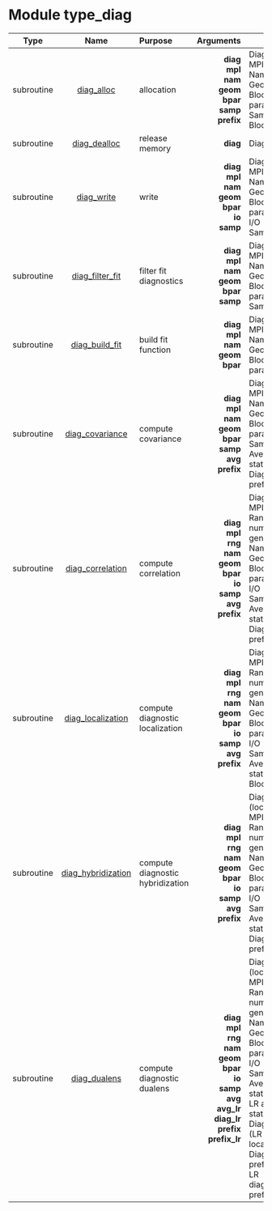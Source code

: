 # Module type_diag

| Type | Name | Purpose | Arguments |     | Type | Intent |
| :--: | :--: | :------ | --------: | :-- | :--: | :----: |
| subroutine | [diag_alloc](https://github.com/JCSDA/saber/tree/develop/src/saber/bump/type_diag.F90#L66) | allocation | **diag**<br>**mpl**<br>**nam**<br>**geom**<br>**bpar**<br>**samp**<br>**prefix** |  Diagnostic<br> MPI data<br> Namelist<br> Geometry<br> Block parameters<br> Sampling<br> Block prefix | class(diag_type)<br>type(mpl_type)<br>type(nam_type)<br>type(geom_type)<br>type(bpar_type)<br>type(samp_type)<br>character(len=*) | inout<br>inout<br>in<br>in<br>in<br>in<br>in |
| subroutine | [diag_dealloc](https://github.com/JCSDA/saber/tree/develop/src/saber/bump/type_diag.F90#L102) | release memory | **diag** |  Diagnostic | class(diag_type) | inout |
| subroutine | [diag_write](https://github.com/JCSDA/saber/tree/develop/src/saber/bump/type_diag.F90#L134) | write | **diag**<br>**mpl**<br>**nam**<br>**geom**<br>**bpar**<br>**io**<br>**samp** |  Diagnostic<br> MPI data<br> Namelist<br> Geometry<br> Block parameters<br> I/O<br> Sampling | class(diag_type)<br>type(mpl_type)<br>type(nam_type)<br>type(geom_type)<br>type(bpar_type)<br>type(io_type)<br>type(samp_type) | inout<br>inout<br>in<br>in<br>in<br>in<br>in |
| subroutine | [diag_filter_fit](https://github.com/JCSDA/saber/tree/develop/src/saber/bump/type_diag.F90#L242) | filter fit diagnostics | **diag**<br>**mpl**<br>**nam**<br>**geom**<br>**bpar**<br>**samp** |  Diagnostic<br> MPI data<br> Namelist<br> Geometry<br> Block parameters<br> Sampling | class(diag_type)<br>type(mpl_type)<br>type(nam_type)<br>type(geom_type)<br>type(bpar_type)<br>type(samp_type) | inout<br>inout<br>in<br>in<br>in<br>in |
| subroutine | [diag_build_fit](https://github.com/JCSDA/saber/tree/develop/src/saber/bump/type_diag.F90#L364) | build fit function | **diag**<br>**mpl**<br>**nam**<br>**geom**<br>**bpar** |  Diagnostic<br> MPI data<br> Namelist<br> Geometry<br> Block parameters | class(diag_type)<br>type(mpl_type)<br>type(nam_type)<br>type(geom_type)<br>type(bpar_type) | inout<br>inout<br>in<br>in<br>in |
| subroutine | [diag_covariance](https://github.com/JCSDA/saber/tree/develop/src/saber/bump/type_diag.F90#L412) | compute covariance | **diag**<br>**mpl**<br>**nam**<br>**geom**<br>**bpar**<br>**samp**<br>**avg**<br>**prefix** |  Diagnostic<br> MPI data<br> Namelist<br> Geometry<br> Block parameters<br> Sampling<br> Averaged statistics<br> Diagnostic prefix | class(diag_type)<br>type(mpl_type)<br>type(nam_type)<br>type(geom_type)<br>type(bpar_type)<br>type(samp_type)<br>type(avg_type)<br>character(len=*) | inout<br>inout<br>in<br>in<br>in<br>in<br>in<br>in |
| subroutine | [diag_correlation](https://github.com/JCSDA/saber/tree/develop/src/saber/bump/type_diag.F90#L463) | compute correlation | **diag**<br>**mpl**<br>**rng**<br>**nam**<br>**geom**<br>**bpar**<br>**io**<br>**samp**<br>**avg**<br>**prefix** |  Diagnostic<br> MPI data<br> Random number generator<br> Namelist<br> Geometry<br> Block parameters<br> I/O<br> Sampling<br> Averaged statistics<br> Diagnostic prefix | class(diag_type)<br>type(mpl_type)<br>type(rng_type)<br>type(nam_type)<br>type(geom_type)<br>type(bpar_type)<br>type(io_type)<br>type(samp_type)<br>type(avg_type)<br>character(len=*) | inout<br>inout<br>inout<br>in<br>in<br>in<br>in<br>in<br>in<br>in |
| subroutine | [diag_localization](https://github.com/JCSDA/saber/tree/develop/src/saber/bump/type_diag.F90#L544) | compute diagnostic localization | **diag**<br>**mpl**<br>**rng**<br>**nam**<br>**geom**<br>**bpar**<br>**io**<br>**samp**<br>**avg**<br>**prefix** |  Diagnostic<br> MPI data<br> Random number generator<br> Namelist<br> Geometry<br> Block parameters<br> I/O<br> Sampling<br> Averaged statistics<br> Block prefix | class(diag_type)<br>type(mpl_type)<br>type(rng_type)<br>type(nam_type)<br>type(geom_type)<br>type(bpar_type)<br>type(io_type)<br>type(samp_type)<br>type(avg_type)<br>character(len=*) | inout<br>inout<br>inout<br>in<br>in<br>in<br>in<br>in<br>in<br>in |
| subroutine | [diag_hybridization](https://github.com/JCSDA/saber/tree/develop/src/saber/bump/type_diag.F90#L625) | compute diagnostic hybridization | **diag**<br>**mpl**<br>**rng**<br>**nam**<br>**geom**<br>**bpar**<br>**io**<br>**samp**<br>**avg**<br>**prefix** |  Diagnostic (localization)<br> MPI data<br> Random number generator<br> Namelist<br> Geometry<br> Block parameters<br> I/O<br> Sampling<br> Averaged statistics<br> Diagnostic prefix | class(diag_type)<br>type(mpl_type)<br>type(rng_type)<br>type(nam_type)<br>type(geom_type)<br>type(bpar_type)<br>type(io_type)<br>type(samp_type)<br>type(avg_type)<br>character(len=*) | inout<br>inout<br>inout<br>in<br>in<br>in<br>in<br>in<br>in<br>in |
| subroutine | [diag_dualens](https://github.com/JCSDA/saber/tree/develop/src/saber/bump/type_diag.F90#L715) | compute diagnostic dualens | **diag**<br>**mpl**<br>**rng**<br>**nam**<br>**geom**<br>**bpar**<br>**io**<br>**samp**<br>**avg**<br>**avg_lr**<br>**diag_lr**<br>**prefix**<br>**prefix_lr** |  Diagnostic (localization)<br> MPI data<br> Random number generator<br> Namelist<br> Geometry<br> Block parameters<br> I/O<br> Sampling<br> Averaged statistics<br> LR averaged statistics<br> Diagnostic (LR localization)<br> Diagnostic prefix<br> LR diagnostic prefix | class(diag_type)<br>type(mpl_type)<br>type(rng_type)<br>type(nam_type)<br>type(geom_type)<br>type(bpar_type)<br>type(io_type)<br>type(samp_type)<br>type(avg_type)<br>type(avg_type)<br>type(diag_type)<br>character(len=*)<br>character(len=*) | inout<br>inout<br>inout<br>in<br>in<br>in<br>in<br>in<br>in<br>in<br>inout<br>in<br>in |
